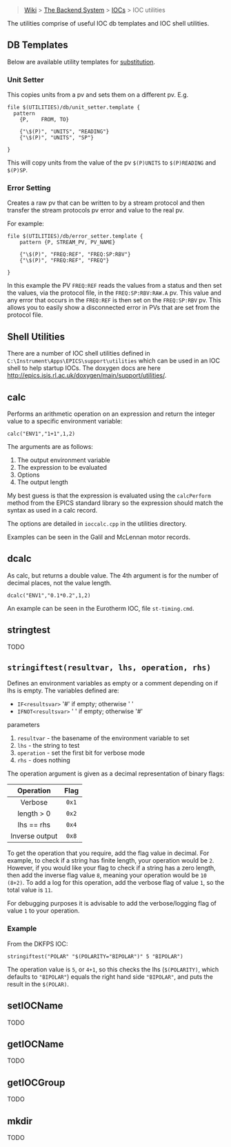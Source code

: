 > [Wiki](Home) > [The Backend System](The-Backend-System) > [IOCs](IOCs) > IOC utilities

The utilities comprise of useful IOC db templates and IOC shell utilities.

## DB Templates

Below are available utility templates for [substitution](Template-Substitutions).

### Unit Setter

This copies units from a pv and sets them on a different pv. E.g.

    file $(UTILITIES)/db/unit_setter.template { 
      pattern 
        {P,    FROM, TO}
    
        {"\$(P)", "UNITS", "READING"}
        {"\$(P)", "UNITS", "SP"}
	
    }

This will copy units from the value of the pv `$(P)UNITS` to `$(P)READING` and `$(P)SP`.

### Error Setting

Creates a raw pv that can be written to by a stream protocol and then transfer the stream protocols pv error and value to the real pv.

For example:

    file $(UTILITIES)/db/error_setter.template {
        pattern {P, STREAM_PV, PV_NAME}
    
        {"\$(P)", "FREQ:REF", "FREQ:SP:RBV"}
        {"\$(P)", "FREQ:REF", "FREQ"}

    }

In this example the PV `FREQ:REF` reads the values from a status and then set the values, via the protocol file, in the `FREQ:SP:RBV:RAW.A` pv. This value and any error that occurs in the `FREQ:REF` is then set on the `FREQ:SP:RBV` pv. This allows you to easily show a disconnected error in PVs that are set from the protocol file.

## Shell Utilities

There are a number of IOC shell utilities defined in `C:\Instrument\Apps\EPICS\support\utilities` which can be used in an IOC shell to help startup IOCs. The doxygen docs are here http://epics.isis.rl.ac.uk/doxygen/main/support/utilities/.

## calc

Performs an arithmetic operation on an expression and return the integer value to a specific environment variable:

`calc("ENV1","1+1",1,2)`

The arguments are as follows:

1. The output environment variable
2. The expression to be evaluated
3. Options
4. The output length

My best guess is that the expression is evaluated using the `calcPerform` method from the EPICS standard library so the expression should match the syntax as used in a calc record.

The options are detailed in `ioccalc.cpp` in the utilities directory.

Examples can be seen in the Galil and McLennan motor records.

## dcalc

As calc, but returns a double value. The 4th argument is for the number of decimal places, not the value length.

`dcalc("ENV1","0.1*0.2",1,2)`

An example can be seen in the Eurotherm IOC, file `st-timing.cmd`.

## stringtest

TODO

## `stringiftest(resultvar, lhs, operation, rhs)`

Defines an environment variables as empty or a comment depending on if lhs is empty. The variables defined are:
- `IF<resultsvar>` '#' if empty; otherwise ' ' 
- `IFNOT<resultsvar>` ' ' if empty; otherwise '#'

parameters

1. `resultvar` - the basename of the environment variable to set
1. `lhs` - the string to test
1. `operation` - set the first bit for verbose mode
1. `rhs` - does nothing

The operation argument is given as a decimal representation of binary flags:

| Operation       | Flag  |
|:---------------:|:-----:|
| Verbose         | `0x1` |
| length > 0      | `0x2` |
| lhs == rhs      | `0x4` |
| Inverse output  | `0x8` |

To get the operation that you require, add the flag value in decimal. For example, to check if a string has finite length, your operation would be `2`. However, if you would like your flag to check if a string has a zero length, then add the inverse flag value `8`, meaning your operation would be `10 (8+2)`. To add a log for this operation, add the verbose flag of value `1`, so the total value is `11`.

For debugging purposes it is advisable to add the verbose/logging flag of value `1` to your operation.

### Example 
From the DKFPS IOC:
```
stringiftest("POLAR" "$(POLARITY="BIPOLAR")" 5 "BIPOLAR")
```
The operation value is `5`, or `4+1`, so this checks the lhs (`$(POLARITY)`, which defaults to `"BIPOLAR"`) equals the right hand side `"BIPOLAR"`, and puts the result in the `$(POLAR)`.

## setIOCName

TODO

## getIOCName

TODO

## getIOCGroup

TODO

## mkdir

TODO